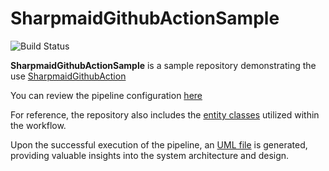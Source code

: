 # SharpmaidGithubActionSample

![Build Status](https://github.com/nurzhanme/SharpmaidGithubActionSample/workflows/GenerateUML/badge.svg)

**SharpmaidGithubActionSample** is a sample repository demonstrating the use [SharpmaidGithubAction](https://github.com/nurzhanme/SharpmaidGithubAction)

You can review the pipeline configuration [here](https://github.com/nurzhanme/SharpmaidGithubActionSample/blob/master/.github/workflows/main.yml)

For reference, the repository also includes the [entity classes](https://github.com/nurzhanme/SharpmaidGithubActionSample/tree/master/SharpmaidGithubActionSample/Domain) utilized within the workflow.

Upon the successful execution of the pipeline, an [UML file](https://github.com/nurzhanme/SharpmaidGithubActionSample/blob/master/UML.md) is generated, providing valuable insights into the system architecture and design.
